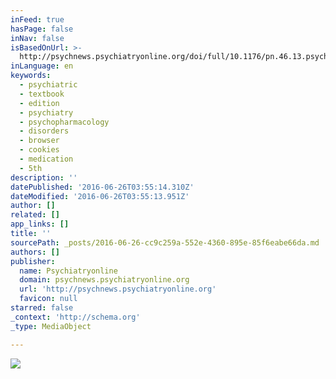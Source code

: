 ```yaml
---
inFeed: true
hasPage: false
inNav: false
isBasedOnUrl: >-
  http://psychnews.psychiatryonline.org/doi/full/10.1176/pn.46.13.psychnews_46_13_10_2
inLanguage: en
keywords:
  - psychiatric
  - textbook
  - edition
  - psychiatry
  - psychopharmacology
  - disorders
  - browser
  - cookies
  - medication
  - 5th
description: ''
datePublished: '2016-06-26T03:55:14.310Z'
dateModified: '2016-06-26T03:55:13.951Z'
author: []
related: []
app_links: []
title: ''
sourcePath: _posts/2016-06-26-cc9c259a-552e-4360-895e-85f6eabe66da.md
authors: []
publisher:
  name: Psychiatryonline
  domain: psychnews.psychiatryonline.org
  url: 'http://psychnews.psychiatryonline.org'
  favicon: null
starred: false
_context: 'http://schema.org'
_type: MediaObject

---
```

<article style=""><img src="http://psychiatryonline.org:80/pb%2Dassets/sitewide/images/logo_APA_Publishing_200.png" /></article>